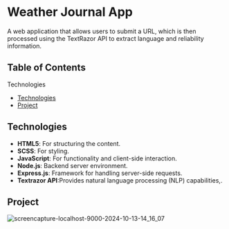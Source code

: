 # Weather Journal App
A web application that allows users to submit a URL, which is then processed using the TextRazor API to extract language and reliability information.
## Table of Contents
Technologies
- [Technologies](#technologies)
- [Project](#project)


## Technologies
- **HTML5**: For structuring the content.
- **SCSS**: For styling.
- **JavaScript**: For functionality and client-side interaction.
- **Node.js**: Backend server environment.
- **Express.js**: Framework for handling server-side requests.
- **Textrazor API**:Provides natural language processing (NLP) capabilities,.
 ## Project
![screencapture-localhost-9000-2024-10-13-14_16_07](https://github.com/user-attachments/assets/164a3433-c2be-40b4-979b-6b75086881bc)


